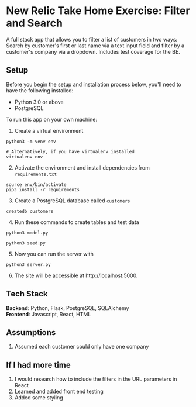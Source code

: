 # New Relic Take Home Exercise: Filter and Search


A full stack app that allows you to filter a list of customers in two ways: Search by customer's first or last name via a text input field and filter by a customer's company via a dropdown. Includes test coverage for the BE.

## Setup

Before you begin the setup and installation process below, you'll need to have
the following installed:

- Python 3.0 or above
- PostgreSQL

To run this app on your own machine:


1. Create a virtual environment

```
python3 -m venv env

# Alternatively, if you have virtualenv installed
virtualenv env
```

2. Activate the environment and install dependencies from `requirements.txt`

```
source env/bin/activate
pip3 install -r requirements
```

3. Create a PostgreSQL database called `customers`

```
createdb customers
```

4. Run these commands to create tables and test data

```
python3 model.py 
```
```
python3 seed.py
```

5. Now you can run the server with

```
python3 server.py
```

6. The site will be accessible at http://localhost:5000.



## Tech Stack
__Backend__: Python, Flask, PostgreSQL, SQLAlchemy <br/>
__Frontend__: Javascript, React, HTML <br/>


## Assumptions
 1) Assumed each customer could only have one company
 
 ## If I had more time
 1) I would research how to include the filters in the URL parameters in React
 2) Learned and added front end testing
 3) Added some styling


